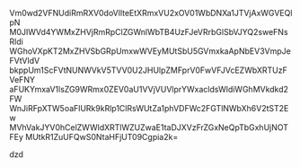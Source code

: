 Vm0wd2VFNUdiRmRXV0doVllteEtXRmxVU2xOV01WbDNXa1JTVjAxWGVEQlpN
M0JIWVd4YWMxZHVjRmRpClZGWnlWbTB4UzFJeVRrbGlSbVJYQ2sweFNsRldi
WGhoVXpKT2MxZHVSbGRpUmxwWVEyMUtSbU5GVmxkaApNbEV3VmpJeFVtVldV
bkppUm1ScFVtNUNWVkV5TVV0U2JHUlpZMFprV0FwVFJVcEZWbXRTUzFVeFNY
aFUKYmxaV1lsZG9WRmx0ZEV0aU1VVjVUVlprYWxacldsWldiWGhMVkdkd2FW
WnJiRFpXTW5oaFlURk9kRlp1ClRsWUtZa1phVDFWc2FGTlNWbXh6V2tST2Ew
MVhVakJYV0hCelZWWldXRTlWZUZwaE1taDJXVzFrZGxNeQpTbGxhUjNOTFEy
MUtkR1ZuUFQwS0NtaHFjUT09Cgpia2k=

dzd